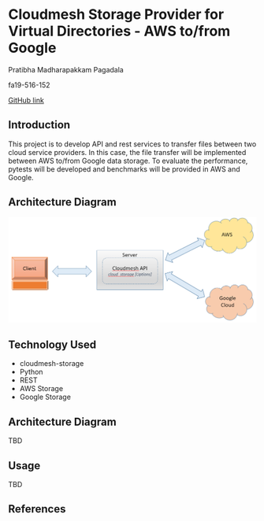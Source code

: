 # Cloudmesh Storage Provider for Virtual Directories - AWS to/from Google
 Pratibha Madharapakkam Pagadala
 
 fa19-516-152
 
 [GitHub link](<https://github.com/cloudmesh-community/fa19-516-152/blob/master/project/report.md>)

## Introduction

This project is to develop API and rest services to transfer files between two cloud service providers. In this case, the file transfer will be implemented between AWS to/from Google data storage. To evaluate the performance, pytests will be developed and benchmarks will be provided in AWS and Google.

## Architecture Diagram
 ![Architecture](images/architecture.png)



## Technology Used
* cloudmesh-storage
* Python
* REST
* AWS Storage
* Google Storage

## Architecture Diagram

TBD

## Usage

TBD

## References




